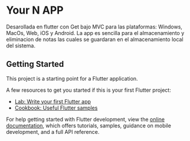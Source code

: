 # Your N APP

Desarollada en flutter con Get bajo MVC para las plataformas: Windows, MacOs, Web, iOS y Android.
La app es sencilla para el almacenamiento y eliminacion de notas las cuales se guardaran en el almacenamiento local del sistema.


## Getting Started

This project is a starting point for a Flutter application.

A few resources to get you started if this is your first Flutter project:

- [Lab: Write your first Flutter app](https://docs.flutter.dev/get-started/codelab)
- [Cookbook: Useful Flutter samples](https://docs.flutter.dev/cookbook)

For help getting started with Flutter development, view the
[online documentation](https://docs.flutter.dev/), which offers tutorials,
samples, guidance on mobile development, and a full API reference.
